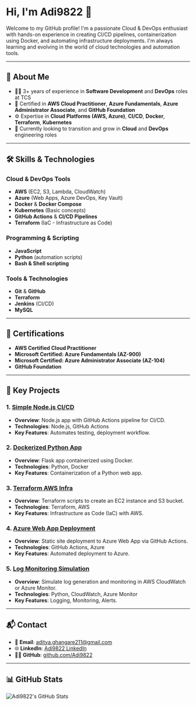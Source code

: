 # Hi, I'm Adi9822 👋

Welcome to my GitHub profile! I'm a passionate Cloud & DevOps enthusiast with hands-on experience in creating CI/CD pipelines, containerization using Docker, and automating infrastructure deployments. I'm always learning and evolving in the world of cloud technologies and automation tools.

---

## 🚀 **About Me**

- 🧑‍💻 3+ years of experience in **Software Development** and **DevOps** roles at TCS
- 🌱 Certified in **AWS Cloud Practitioner**, **Azure Fundamentals**, **Azure Administrator Associate**, and **GitHub Foundation**
- ⚙️ Expertise in **Cloud Platforms (AWS, Azure)**, **CI/CD**, **Docker**, **Terraform**, **Kubernetes**
- 🎯 Currently looking to transition and grow in **Cloud** and **DevOps** engineering roles

---

## 🛠 **Skills & Technologies**

### **Cloud & DevOps Tools**
- **AWS** (EC2, S3, Lambda, CloudWatch)
- **Azure** (Web Apps, Azure DevOps, Key Vault)
- **Docker** & **Docker Compose**
- **Kubernetes** (Basic concepts)
- **GitHub Actions** & **CI/CD Pipelines**
- **Terraform** (IaC - Infrastructure as Code)
  
### **Programming & Scripting**
- **JavaScript**
- **Python** (automation scripts)
- **Bash & Shell scripting**
  
### **Tools & Technologies**
- **Git** & **GitHub**
- **Terraform**
- **Jenkins** (CI/CD)
- **MySQL**

---

## 📜 **Certifications**

- **AWS Certified Cloud Practitioner**
- **Microsoft Certified: Azure Fundamentals (AZ-900)**
- **Microsoft Certified: Azure Administrator Associate (AZ-104)**
- **GitHub Foundation**

---

## 🔑 **Key Projects**

### 1. [**Simple Node.js CI/CD**](https://github.com/Adi9822/simple-node-ci-cd)
  - **Overview**: Node.js app with GitHub Actions pipeline for CI/CD.
  - **Technologies**: Node.js, GitHub Actions
  - **Key Features**: Automates testing, deployment workflow.

### 2. [**Dockerized Python App**](https://github.com/Adi9822/dockerized-python-app)
  - **Overview**: Flask app containerized using Docker.
  - **Technologies**: Python, Docker
  - **Key Features**: Containerization of a Python web app.

### 3. [**Terraform AWS Infra**](https://github.com/Adi9822/aws-terraform-infra)
  - **Overview**: Terraform scripts to create an EC2 instance and S3 bucket.
  - **Technologies**: Terraform, AWS
  - **Key Features**: Infrastructure as Code (IaC) with AWS.

### 4. [**Azure Web App Deployment**](https://github.com/Adi9822/azure-deploy-webapp)
  - **Overview**: Static site deployment to Azure Web App via GitHub Actions.
  - **Technologies**: GitHub Actions, Azure
  - **Key Features**: Automated deployment to Azure.

### 5. [**Log Monitoring Simulation**](https://github.com/Adi9822/monitoring-logs-sim)
  - **Overview**: Simulate log generation and monitoring in AWS CloudWatch or Azure Monitor.
  - **Technologies**: Python, CloudWatch, Azure Monitor
  - **Key Features**: Logging, Monitoring, Alerts.

---

## 📬 **Contact**

- 📧 **Email**: aditya.ghangare211@gmail.com
- 🌐 **LinkedIn**: [Adi9822 LinkedIn](https://www.linkedin.com/in/aditya-ghangare-86525021a/)
- 🧑‍💻 **GitHub**: [github.com/Adi9822](https://github.com/Adi9822)

---

## 📊 **GitHub Stats**

![Adi9822's GitHub Stats](https://github-readme-stats.vercel.app/api?username=Adi9822&show_icons=true&hide_title=true&count_private=true&hide=prs&theme=radical)
